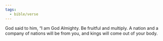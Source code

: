 ```yaml
---
tags:
  - bible/verse
---
```

God said to him, “I am God Almighty. Be fruitful and multiply. A nation and a company of nations will be from you, and kings will come out of your body.
